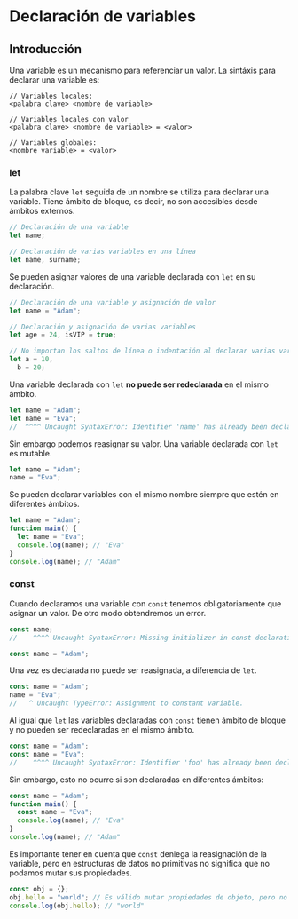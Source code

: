 # Declaración de variables

## Introducción

Una variable es un mecanismo para referenciar un valor. La sintáxis para declarar una variable es:

```
// Variables locales:
<palabra clave> <nombre de variable>

// Variables locales con valor
<palabra clave> <nombre de variable> = <valor>

// Variables globales:
<nombre variable> = <valor>
```

### let

La palabra clave `let` seguida de un nombre se utiliza para declarar una variable. Tiene ámbito de bloque, es decir, no son accesibles desde ámbitos externos.

```js
// Declaración de una variable
let name;

// Declaración de varias variables en una línea
let name, surname;
```

Se pueden asignar valores de una variable declarada con `let` en su declaración.

<!-- prettier-ignore -->
```js
// Declaración de una variable y asignación de valor
let name = "Adam";

// Declaración y asignación de varias variables
let age = 24, isVIP = true;

// No importan los saltos de línea o indentación al declarar varias variables
let a = 10,
  b = 20;
```

Una variable declarada con `let` **no puede ser redeclarada** en el mismo ámbito.

```js
let name = "Adam";
let name = "Eva";
//  ^^^^ Uncaught SyntaxError: Identifier 'name' has already been declared
```

Sin embargo podemos reasignar su valor. Una variable declarada con `let` es mutable.

```js
let name = "Adam";
name = "Eva";
```

Se pueden declarar variables con el mismo nombre siempre que estén en diferentes ámbitos.

```js
let name = "Adam";
function main() {
  let name = "Eva";
  console.log(name); // "Eva"
}
console.log(name); // "Adam"
```

### const

Cuando declaramos una variable con `const` tenemos obligatoriamente que asignar un valor. De otro modo obtendremos un error.

```js
const name;
//    ^^^^ Uncaught SyntaxError: Missing initializer in const declaration

const name = "Adam";
```

Una vez es declarada no puede ser reasignada, a diferencia de `let`.

```js
const name = "Adam";
name = "Eva";
//   ^ Uncaught TypeError: Assignment to constant variable.
```

Al igual que `let` las variables declaradas con `const` tienen ámbito de bloque y no pueden ser redeclaradas en el mismo ámbito.

```js
const name = "Adam";
const name = "Eva";
//    ^^^^ Uncaught SyntaxError: Identifier 'foo' has already been declared
```

Sin embargo, esto no ocurre si son declaradas en diferentes ámbitos:

```js
const name = "Adam";
function main() {
  const name = "Eva";
  console.log(name); // "Eva"
}
console.log(name); // "Adam"
```

Es importante tener en cuenta que `const` deniega la reasignación de la variable, pero en estructuras de datos no primitivas no significa que no podamos mutar sus propiedades.

```js
const obj = {};
obj.hello = "world"; // Es válido mutar propiedades de objeto, pero no reasignar "obj".
console.log(obj.hello); // "world"
```
